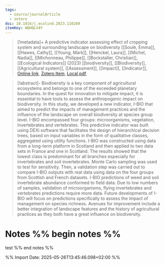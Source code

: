 ```yaml
---
tags:
  - source/journalArticle
  - zotero
doi: 10.1016/j.ecolind.2023.110289
itemKey: WQHQLV4Y
---
```

>[!metadata]+
> A predictive indicator assessing effect of cropping system and surrounding landscape on biodiversity
> [[Soulé, Emma]], [[Hawes, Cathy]], [[Young, Mark]], [[Henckel, Laura]], [[Michel, Nadia]], [[Michonneau, Philippe]], [[Bockstaller, Christian]], 
> [[Ecological Indicators]] (2023)
> [[biodiversity]], [[Biodiversity]], [[Agricultural system]], [[Assessment]], [[Impact]], [[Indicator]], 
> [Online link](https://www.sciencedirect.com/science/article/pii/S1470160X23004314), [Zotero Item](zotero://select/library/items/WQHQLV4Y), [Local pdf](file://C:/Users/aburg/Documents/references/zotero/storage/EDM4MYUP/Soule2023_predictiveindicator.pdf), 

>[!abstract]-
>Biodiversity is a key component of agricultural ecosystems and belongs to one of the exceeded planetary boundaries. In the quest for innovation to mitigate impact, it is essential to have tools to assess the anthropogenic impact on biodiversity. In this study, we developed a new indicator, I-BIO that aimed to predict the impacts of management practices and the influence of the landscape on overall biodiversity at species group level. I-BIO encompassed four groups: microorganisms, vegetation, invertebrates and vertebrates. This predictive indicator was built using DEXi software that facilitates the design of hierarchical decision trees, based on input variables in the form of qualitative classes, aggregated using utility functions. I-BIO was constructed using data from a long-term platform in Scotland and then applied to two data sets in France and one in Scotland. The results showed that the lowest class is predominant for all branches especially for invertebrates and soil invertebrates. Monte Carlo sampling was used to test for sensitivity. Then, a validation step was carried out to compare I-BIO outputs with real data using data on the four groups from Scottish and French datasets. I-BIO predictions of weed and soil invertebrate abundance conformed to field data. Due to low numbers of samples, validation of microorganisms, flying invertebrates and vertebrates predictions require more data. Future developments of I-BIO will focus on predictions specifically to assess the impact of management on species richness. Avenues for improvement include a better integration of landscape features and the history of agricultural practices as they both have a great influence on biodiversity.

# Notes %% begin notes %%
test
%% end notes %%




%% Import Date: 2025-05-26T13:45:46.098+02:00 %%
